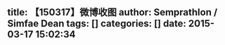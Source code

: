 title: 【150317】微博收图
author: Semprathlon / Simfae Dean
tags: []
categories: []
date: 2015-03-17 15:02:34
---
﻿<img src="/blog/uploads/2015/03/IMG_1009.jpg" alt=""/>﻿﻿<img src="/blog/uploads/2015/03/IMG_1010.jpg" alt=""/>﻿﻿<img src="/blog/uploads/2015/03/IMG_1011.jpg" alt=""/>﻿﻿<img src="/blog/uploads/2015/03/IMG_1013.jpg" alt=""/>﻿﻿<img src="/blog/uploads/2015/03/IMG_1014.jpg" alt=""/>﻿﻿<img src="/blog/uploads/2015/03/IMG_1015.jpg" alt=""/>﻿﻿<img src="/blog/uploads/2015/03/IMG_1016.jpg" alt=""/>﻿﻿<img src="/blog/uploads/2015/03/IMG_1017.jpg" alt=""/>﻿﻿<img src="/blog/uploads/2015/03/IMG_1018.jpg" alt=""/>﻿﻿<img src="/blog/uploads/2015/03/IMG_1019.jpg" alt=""/>﻿﻿<img src="/blog/uploads/2015/03/IMG_1020.jpg" alt=""/>﻿﻿<img src="/blog/uploads/2015/03/IMG_1021.jpg" alt=""/>﻿